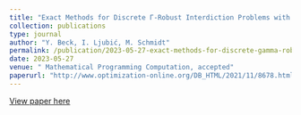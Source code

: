```yaml
---
title: "Exact Methods for Discrete Γ-Robust Interdiction Problems with an Application to the Bilevel Knapsack Problem"
collection: publications
type: journal
author: "Y. Beck, I. Ljubić, M. Schmidt"
permalink: /publication/2023-05-27-exact-methods-for-discrete-gamma-robust
date: 2023-05-27
venue: " Mathematical Programming Computation, accepted"
paperurl: "http://www.optimization-online.org/DB_HTML/2021/11/8678.html"
---
```


[View paper here](http://www.optimization-online.org/DB_HTML/2021/11/8678.html)
